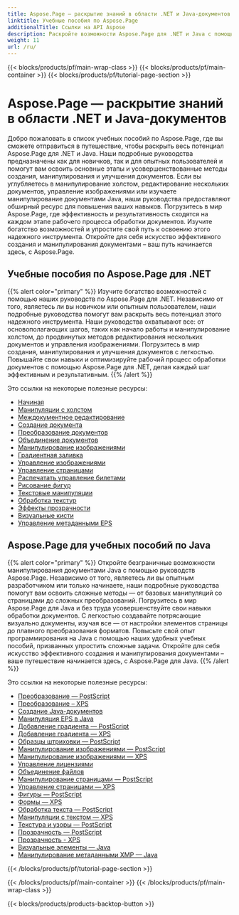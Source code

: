 ```yaml
---
title: Aspose.Page — раскрытие знаний в области .NET и Java-документов
linktitle: Учебные пособия по Aspose.Page
additionalTitle: Ссылки на API Aspose
description: Раскройте возможности Aspose.Page для .NET и Java с помощью подробных руководств. Легкое создание, манипулирование и улучшение мастер-документов.
weight: 11
url: /ru/
---
```


{{< blocks/products/pf/main-wrap-class >}}
{{< blocks/products/pf/main-container >}}
{{< blocks/products/pf/tutorial-page-section >}}

# Aspose.Page — раскрытие знаний в области .NET и Java-документов


Добро пожаловать в список учебных пособий по Aspose.Page, где вы сможете отправиться в путешествие, чтобы раскрыть весь потенциал Aspose.Page для .NET и Java. Наши подробные руководства предназначены как для новичков, так и для опытных пользователей и помогут вам освоить основные этапы и усовершенствованные методы создания, манипулирования и улучшения документов. Если вы углубляетесь в манипулирование холстом, редактирование нескольких документов, управление изображениями или изучаете манипулирование документами Java, наши руководства предоставляют обширный ресурс для повышения ваших навыков. Погрузитесь в мир Aspose.Page, где эффективность и результативность сходятся на каждом этапе рабочего процесса обработки документов. Изучите богатство возможностей и упростите свой путь к освоению этого надежного инструмента. Откройте для себя искусство эффективного создания и манипулирования документами – ваш путь начинается здесь, с Aspose.Page.

## Учебные пособия по Aspose.Page для .NET
{{% alert color="primary" %}}
Изучите богатство возможностей с помощью наших руководств по Aspose.Page для .NET. Независимо от того, являетесь ли вы новичком или опытным пользователем, наши подробные руководства помогут вам раскрыть весь потенциал этого надежного инструмента. Наши руководства охватывают все: от основополагающих шагов, таких как начало работы и манипулирование холстом, до продвинутых методов редактирования нескольких документов и управления изображениями. Погрузитесь в мир создания, манипулирования и улучшения документов с легкостью. Повышайте свои навыки и оптимизируйте рабочий процесс обработки документов с помощью Aspose.Page для .NET, делая каждый шаг эффективным и результативным.
{{% /alert %}}

Это ссылки на некоторые полезные ресурсы:
 
- [Начиная](./net/getting-started/)
- [Манипуляции с холстом](./net/canvas-manipulation/)
- [Междокументное редактирование](./net/cross-document-editing/)
- [Создание документа](./net/document-creation/)
- [Преобразование документов](./net/document-conversion/)
- [Объединение документов](./net/document-merging/)
- [Манипулирование изображениями](./net/image-manipulation/)
- [Градиентная заливка](./net/gradient-fills/)
- [Управление изображениями](./net/image-management/)
- [Управление страницами](./net/page-manipulation/)
- [Распечатать управление билетами](./net/print-ticket-management/)
- [Рисование фигур](./net/drawing-shapes/)
- [Текстовые манипуляции](./net/text-manipulation/)
- [Обработка текстур](./net/texture-handling/)
- [Эффекты прозрачности](./net/transparency-effects/)
- [Визуальные кисти](./net/visual-brushes/)
- [Управление метаданными EPS](./net/eps-metadata-management/)



## Aspose.Page для учебных пособий по Java
{{% alert color="primary" %}}
Откройте безграничные возможности манипулирования документами Java с помощью руководств Aspose.Page. Независимо от того, являетесь ли вы опытным разработчиком или только начинаете, наши подробные руководства помогут вам освоить сложные методы — от базовых манипуляций со страницами до сложных преобразований. Погрузитесь в мир Aspose.Page для Java и без труда усовершенствуйте свои навыки обработки документов. С легкостью создавайте потрясающие визуально документы, изучая все — от настройки элементов страницы до плавного преобразования форматов. Повысьте свой опыт программирования на Java с помощью наших удобных учебных пособий, призванных упростить сложные задачи. Откройте для себя искусство эффективного создания и манипулирования документами – ваше путешествие начинается здесь, с Aspose.Page для Java.
{{% /alert %}}

Это ссылки на некоторые полезные ресурсы:

- [Преобразование — PostScript](./java/postscript-conversion/)
- [Преобразование – XPS](./java/xps-conversion/)
- [Создание Java-документов](./java/document-creation/)
- [Манипуляция EPS в Java](./java/manipulation-eps/)
- [Добавление градиента — PostScript](./java/postscript-gradient-addition/)
- [Добавление градиента — XPS](./java/xps-gradient-addition/)
- [Образцы штриховки — PostScript](./java/postscript-hatch-patterns/)
- [Манипулирование изображениями — PostScript](./java/postscript-image-manipulation/)
- [Манипулирование изображениями — XPS](./java/xps-image-manipulation/)
- [Управление лицензиями](./java/license-management/)
- [Объединение файлов](./java/file-merging/)
- [Манипулирование страницами — PostScript](./java/postscript-page-manipulation/)
- [Управление страницами — XPS](./java/xps-page-manipulation/)
- [Фигуры — PostScript](./java/postscript-shapes/)
- [Формы — XPS](./java/xps-shapes/)
- [Обработка текста — PostScript](./java/postscript-text-manipulation/)
- [Манипуляции с текстом — XPS](./java/xps-text-manipulation/)
- [Текстура и узоры — PostScript](./java/postscript-texture-patterns/)
- [Прозрачность — PostScript](./java/postscript-transparency/)
- [Прозрачность - XPS](./java/xps-transparency/)
- [Визуальные элементы — Java](./java/visual-elements/)
- [Манипулирование метаданными XMP — Java](./java/xmp-metadata-manipulation/)


{{< /blocks/products/pf/tutorial-page-section >}}

{{< /blocks/products/pf/main-container >}}
{{< /blocks/products/pf/main-wrap-class >}}

{{< blocks/products/products-backtop-button >}}
